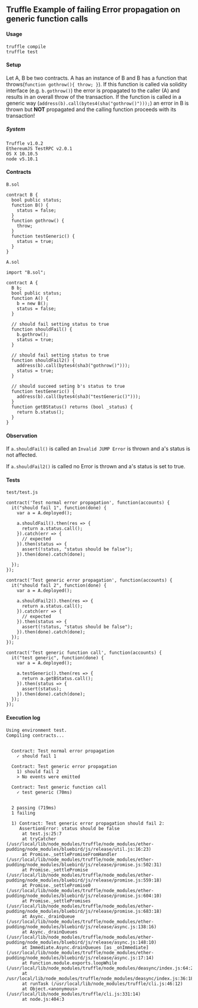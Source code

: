 ## Truffle Example of failing Error propagation on generic function calls

#### Usage
```
truffle compile
truffle test
```

#### Setup

Let A, B be two contracts. A has an instance of B and B has a function that
throws(`function gothrow(){ throw; }`). If this function is called via solidity
interface (e.g. `b.gothrow()`) the error is propagated to the caller (A) and
results in an overall throw of the transaction. If the function is called
in a generic way (`address(b).call(bytes4(sha("gothrow()")));`) an error in B
is thrown but **NOT** propagated and the calling function proceeds with its
transaction!

##### System
```
Truffle v1.0.2
EthereumJS TestRPC v2.0.1
OS X 10.10.5
node v5.10.1
```

#### Contracts

`B.sol`
```
contract B {
  bool public status;
  function B() {
    status = false;
  }
  function gothrow() {
    throw;
  }
  function testGeneric() {
    status = true;
  }
}
```

`A.sol`
```
import "B.sol";

contract A {
  B b;
  bool public status;
  function A() {
    b = new B();
    status = false;
  }

  // should fail setting status to true
  function shouldFail() {
    b.gothrow();
    status = true;
  }

  // should fail setting status to true
  function shouldFail2() {
    address(b).call(bytes4(sha3("gothrow()")));
    status = true;
  }

  // should succeed seting b's status to true
  function testGeneric() {
    address(b).call(bytes4(sha3("testGeneric()")));
  }
  function getBStatus() returns (bool _status) {
    return b.status();
  }
}
```
#### Observation
If `a.shouldFail()` is called an `Invalid JUMP Error` is thrown and a's status
is not affected.

If `a.shouldFail2()` is called no Error is thrown and a's status is set to true.

#### Tests

`test/test.js`
```
contract('Test normal error propagation', function(accounts) {
  it("should fail 1", function(done) {
    var a = A.deployed();

    a.shouldFail().then(res => {
      return a.status.call();
    }).catch(err => {
      // expected
    }).then(status => {
      assert(!status, "status should be false");
    }).then(done).catch(done);

  });
});

contract('Test generic error propagation', function(accounts) {
  it("should fail 2", function(done) {
    var a = A.deployed();

    a.shouldFail2().then(res => {
      return a.status.call();
    }).catch(err => {
      // expected
    }).then(status => {
      assert(!status, "status should be false");
    }).then(done).catch(done);
  });
});

contract('Test generic function call', function(accounts) {
  it("test generic", function(done) {
    var a = A.deployed();

    a.testGeneric().then(res => {
      return a.getBStatus.call();
    }).then(status => {
      assert(status);
    }).then(done).catch(done);
  });
});
```

#### Execution log
```
Using environment test.
Compiling contracts...


  Contract: Test normal error propagation
    ✓ should fail 1

  Contract: Test generic error propagation
    1) should fail 2
    > No events were emitted

  Contract: Test generic function call
    ✓ test generic (70ms)


  2 passing (719ms)
  1 failing

  1) Contract: Test generic error propagation should fail 2:
     AssertionError: status should be false
      at test.js:25:7
      at tryCatcher (/usr/local/lib/node_modules/truffle/node_modules/ether-pudding/node_modules/bluebird/js/release/util.js:16:23)
      at Promise._settlePromiseFromHandler (/usr/local/lib/node_modules/truffle/node_modules/ether-pudding/node_modules/bluebird/js/release/promise.js:502:31)
      at Promise._settlePromise (/usr/local/lib/node_modules/truffle/node_modules/ether-pudding/node_modules/bluebird/js/release/promise.js:559:18)
      at Promise._settlePromise0 (/usr/local/lib/node_modules/truffle/node_modules/ether-pudding/node_modules/bluebird/js/release/promise.js:604:10)
      at Promise._settlePromises (/usr/local/lib/node_modules/truffle/node_modules/ether-pudding/node_modules/bluebird/js/release/promise.js:683:18)
      at Async._drainQueue (/usr/local/lib/node_modules/truffle/node_modules/ether-pudding/node_modules/bluebird/js/release/async.js:138:16)
      at Async._drainQueues (/usr/local/lib/node_modules/truffle/node_modules/ether-pudding/node_modules/bluebird/js/release/async.js:148:10)
      at Immediate.Async.drainQueues [as _onImmediate] (/usr/local/lib/node_modules/truffle/node_modules/ether-pudding/node_modules/bluebird/js/release/async.js:17:14)
      at Function.module.exports.loopWhile (/usr/local/lib/node_modules/truffle/node_modules/deasync/index.js:64:21)
      at /usr/local/lib/node_modules/truffle/node_modules/deasync/index.js:36:18
      at runTask (/usr/local/lib/node_modules/truffle/cli.js:46:12)
      at Object.<anonymous> (/usr/local/lib/node_modules/truffle/cli.js:331:14)
      at node.js:404:3



```
